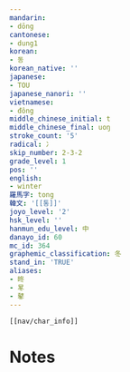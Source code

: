 ```yaml
---
mandarin:
- dōng
cantonese:
- dung1
korean:
- 동
korean_native: ''
japanese:
- TOU
japanese_nanori: ''
vietnamese:
- đông
middle_chinese_initial: t
middle_chinese_final: uoŋ
stroke_count: '5'
radical: 冫
skip_number: 2-3-2
grade_level: 1
pos: ''
english:
- winter
羅馬字: tong
韓文: '[[통]]'
joyo_level: '2'
hsk_level: ''
hanmun_edu_level: 中
danayo_id: 60
mc_id: 364
graphemic_classification: 冬
stand_in: 'TRUE'
aliases:
- 昸
- 㫡
- 鼕
---
```

```meta-bind-embed
[[nav/char_info]]
```

# Notes
